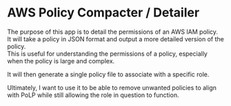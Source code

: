 ﻿# AWS Policy Compacter / Detailer

The purpose of this app is to detail the permissions of an AWS IAM policy.  
It will take a policy in JSON format and output a more detailed version of the policy.  
This is useful for understanding the permissions of a policy, especially when the policy is large and complex.  

It will then generate a single policy file to associate with a specific role.  

Ultimately, I want to use it to be able to remove unwanted policies to align with PoLP while still allowing the role in question to function. 



